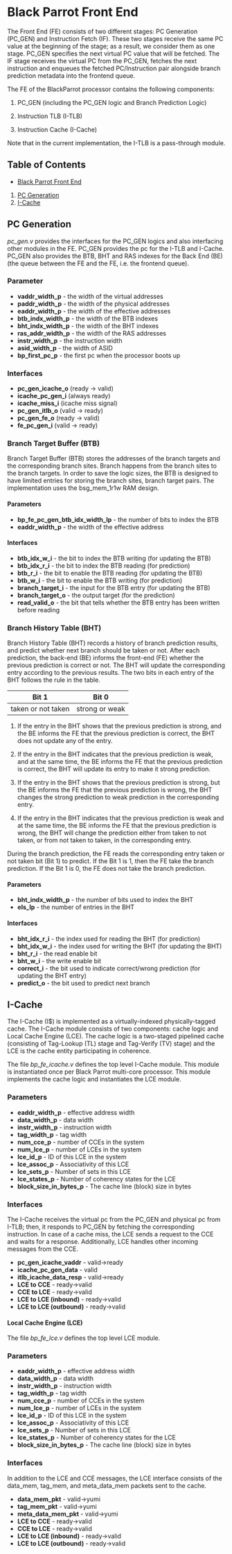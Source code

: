 # Black Parrot Front End
The Front End (FE) consists of two different stages: PC Generation (PC_GEN) and Instruction Fetch
  (IF). These two stages receive the same PC value at the beginning of the stage; as a result, we
  consider them as one stage. PC_GEN specifies the next virtual PC value that will be fetched. The
  IF stage receives the virtual PC from the PC_GEN, fetches the next instruction and enqueues the
  fetched PC/Instruction pair alongside branch prediction metadata into the frontend queue.

The FE of the BlackParrot processor contains the following components:

1. PC\_GEN (including the PC\_GEN logic and Branch Prediction Logic)

2. Instruction TLB (I-TLB)

3. Instruction Cache (I-Cache)

Note that in the current implementation, the I-TLB is a pass-through module.

## Table of Contents
* [Black Parrot Front End](#Black-Parrot-Front-End)
1. [PC Generation](#PC-Generation)
2. [I-Cache](#I-Cache)
 

## PC Generation

*pc\_gen.v* provides the interfaces for the PC\_GEN logics and also interfacing other modules in the
  FE. PC\_GEN provides the pc for the I-TLB and I-Cache. PC\_GEN also provides the BTB, BHT and
  RAS indexes for the Back End (BE) (the queue between the FE and the FE, i.e. the frontend queue).

### Parameter

* __vaddr\_width\_p__ - the width of the virtual addresses
* __paddr\_width\_p__ - the width of the physical addresses
* __eaddr\_width\_p__ - the width of the effective addresses
* __btb\_indx\_width\_p__ - the width of the BTB indexes
* __bht\_indx\_width\_p__ - the width of the BHT indexes
* __ras\_addr\_width\_p__ - the width of the RAS addresses
* __instr\_width\_p__ - the instruction width
* __asid\_width\_p__ - the width of ASID
* __bp\_first\_pc_p__ - the first pc when the processor boots up

### Interfaces

* __pc\_gen\_icache\_o__ (ready -> valid)
* __icache\_pc\_gen\_i__ (always ready)
* __icache\_miss\_i__ (icache miss signal)
* __pc\_gen\_itlb\_o__ (valid -> ready)
* __pc\_gen\_fe\_o__ (ready -> valid)
* __fe\_pc\_gen\_i__ (valid -> ready)


### Branch Target Buffer (BTB)
Branch Target Buffer (BTB) stores the addresses of the branch targets and the corresponding branch
  sites. Branch happens from the branch sites to the branch targets. In order to save the logic
  sizes, the BTB is designed to have limited  entries for storing the branch sites, branch target
  pairs. The implementation  uses the bsg\_mem\_1r1w RAM design.

#### Parameters

* __bp\_fe\_pc\_gen\_btb\_idx\_width\_lp__ - the number of bits to index the BTB
* __eaddr\_width\_p__ - the width of the effective address

#### Interfaces

* __btb\_idx\_w\_i__ - the bit to index the BTB writing (for updating the BTB)
* __btb\_idx\_r\_i__ - the bit to index the BTB reading (for prediction)
* __btb\_r\_i__ - the bit to enable the BTB reading (for updating the BTB)
* __btb\_w\_i__ - the bit to enable the BTB writing (for prediction)
* __branch\_target\_i__ - the input for the BTB entry (for updating the BTB)
* __branch\_target\_o__ - the output target (for the prediction)
* __read\_valid\_o__ - the bit that tells whether the BTB entry has been written before reading

### Branch History Table (BHT)

Branch History Table (BHT) records a history of branch prediction results, and predict whether next
  branch should be taken or not. After each prediction, the back-end (BE) informs the front-end (FE)
  whether the previous prediction is  correct or not. The BHT will update the corresponding entry
  according to the  previous results. The two bits in each entry of the BHT follows the rule in the
  table. 

| Bit 1              | Bit 0         | 
|--------------------|---------------|
| taken or not taken | strong or weak|

1. If the entry in the BHT shows that the previous prediction is strong, and the BE informs the FE
  that the previous prediction is correct, the BHT does not update any of the entry.

2. If the entry in the BHT indicates that the previous prediction is weak, and at the same time, the
  BE informs the FE that the previous prediction is correct, the BHT will update its entry to make
  it strong prediction.

3. If the entry in the BHT shows that the previous prediction is strong, but the BE informs the FE
  that the previous prediction is wrong, the BHT changes the  strong prediction to weak prediction
  in the corresponding entry.

4. If the entry in the BHT indicates that the previous prediction is weak and at the same time, the
  BE informs the FE that the previous prediction is wrong, the BHT will change the prediction either
  from taken to not taken, or from not taken to taken, in the corresponding entry.

During the branch prediction, the FE reads the corresponding entry taken or not taken bit (Bit 1) to
  predict. If the Bit 1 is 1, then the FE take the branch prediction. If the Bit 1 is 0, the FE does
  not take the branch prediction.

#### Parameters

* __bht\_indx\_width\_p__ - the number of bits used to index the BHT
* __els\_lp__ - the number of entries in the BHT

#### Interfaces

* __bht\_idx\_r\_i__ - the index used for reading the BHT (for prediction)
* __bht\_idx\_w\_i__ - the index used for writing the BHT (for updating the BHT)
* __bht\_r\_i__ - the read enable bit
* __bht\_w\_i__ - the write enable bit
* __correct\_i__ - the bit used to indicate correct/wrong prediction (for updating the BHT entry)
* __predict\_o__ - the bit used to predict next branch
  
## I-Cache
The I-Cache (I$) is implemented as a virtually-indexed physically-tagged cache. The I-Cache module
  consists of two components: cache logic and Local Cache Engine (LCE). The cache logic is a
  two-staged pipelined cache (consisting of Tag-Lookup (TL) stage and Tag-Verify (TV) stage) and the
  LCE is the cache entity participating in coherence.

The file *bp\_fe\_icache.v* defines the top level I-Cache module. This module is instantiated once
  per Black Parrot multi-core processor. This module implements the cache logic and instantiates the
  LCE module.

### Parameters
* __eaddr\_width\_p__ \- effective address width
* __data\_width\_p__ \- data width
* __instr\_width\_p__ \- instruction width
* __tag\_width\_p__ \- tag width
* __num\_cce\_p__ \- number of CCEs in the system
* __num\_lce\_p__ \- number of LCEs in the system
* __lce\_id\_p__ \- ID of this LCE in the system
* __lce\_assoc\_p__ \- Associativity of this LCE
* __lce\_sets\_p__ \- Number of sets in this LCE
* __lce\_states\_p__ \- Number of coherency states for the LCE
* __block\_size\_in\_bytes\_p__ \- The cache line (block) size in bytes

### Interfaces
The I-Cache receives the virtual pc from the PC_GEN and physical pc from I-TLB; then, it responds to
  PC_GEN by fetching the corresponding instruction. In case of a cache miss, the LCE sends a request
  to the CCE and waits for a response. Additionally, LCE handles other incoming messages from the
  CCE.

* __pc_gen_icache_vaddr__ \- valid->ready
* __icache_pc_gen_data__ \- valid
* __itlb_icache_data_resp__ \- valid->ready
* __LCE to CCE__ \- ready->valid
* __CCE to LCE__ \- ready->valid
* __LCE to LCE (inbound)__  \- ready->valid
* __LCE to LCE (outbound)__  \- ready->valid

#### Local Cache Engine (LCE)
The file *bp\_fe\_lce.v* defines the top level LCE module.

### Parameters
* __eaddr\_width\_p__ \- effective address width
* __data\_width\_p__ \- data width
* __instr\_width\_p__ \- instruction width
* __tag\_width\_p__ \- tag width
* __num\_cce\_p__ \- number of CCEs in the system
* __num\_lce\_p__ \- number of LCEs in the system
* __lce\_id\_p__ \- ID of this LCE in the system
* __lce\_assoc\_p__ \- Associativity of this LCE
* __lce\_sets\_p__ \- Number of sets in this LCE
* __lce\_states\_p__ \- Number of coherency states for the LCE
* __block\_size\_in\_bytes\_p__ \- The cache line (block) size in bytes

### Interfaces
In addition to the LCE and CCE messages, the LCE interface consists of the data_mem, tag_mem, and
  meta_data_mem packets sent to the cache.

* __data_mem_pkt__ \- valid->yumi
* __tag_mem_pkt__ \- valid->yumi
* __meta_data_mem_pkt__ \- valid->yumi
* __LCE to CCE__ \- ready->valid
* __CCE to LCE__ \- ready->valid
* __LCE to LCE (inbound)__  \- ready->valid
* __LCE to LCE (outbound)__  \- ready->valid
